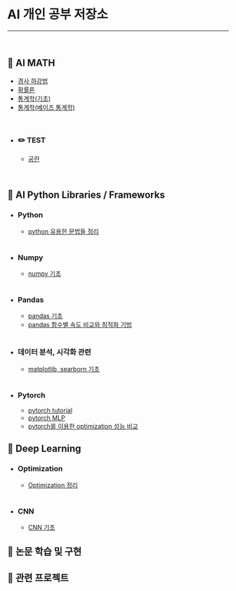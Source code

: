 # AI 개인 공부 저장소

------

<br>

## 📌 AI MATH

- [경사 하강법](https://github.com/JeonghwanLee1/AI-study/blob/main/ai_math/GD.ipynb)
- [확률론](https://github.com/) 
- [통계학(기초)](https://github.com/)
- [통계학(베이즈 통계학)](https://github.com/)

<br>

- ### ✏️ TEST

  - [공란](https://github.com/)

<br>

## 📌 AI Python Libraries / Frameworks
- ### Python

  - [python 유용한 문법들 정리](https://github.com/JeonghwanLee1/AI-study/blob/main/python/python_skills.ipynb)

  <br>

- ### Numpy

  - [numpy 기초](https://github.com/JeonghwanLee1/AI-study/blob/main/numpy/numpy_tutorial.ipynb)

  <br>

- ### Pandas

  - [pandas 기초](https://github.com/JeonghwanLee1/AI-study/blob/main/pandas/pandas_tutorial.ipynb)
  - [pandas 함수별 속도 비교와 최적화 기법](https://github.com/)
  
  <br>

- ### 데이터 분석, 시각화 관련

  - [matplotlib, searborn 기초](https://github.com/JeonghwanLee1/AI-study/blob/main/data_visualization/matplotlib_tutorial.ipynb)
  
  <br>

- ### Pytorch

  - [pytorch tutorial](https://github.com/)
  - [pytorch MLP](https://github.com/)
  - [pytorch를 이용한 optimization 성능 비교](https://github.com/)
  
## 📌 Deep Learning

- ### Optimization

  - [Optimization 정리](https://github.com/)

  <br>

- ### CNN

  - [CNN 기초](https://github.com/)
  

## 📌 논문 학습 및 구현
## 📌 관련 프로젝트


